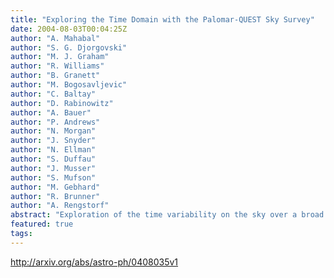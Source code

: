 ```yaml
---
title: "Exploring the Time Domain with the Palomar-QUEST Sky Survey"
date: 2004-08-03T00:04:25Z
author: "A. Mahabal"
author: "S. G. Djorgovski"
author: "M. J. Graham"
author: "R. Williams"
author: "B. Granett"
author: "M. Bogosavljevic"
author: "C. Baltay"
author: "D. Rabinowitz"
author: "A. Bauer"
author: "P. Andrews"
author: "N. Morgan"
author: "J. Snyder"
author: "N. Ellman"
author: "S. Duffau"
author: "J. Musser"
author: "S. Mufson"
author: "M. Gebhard"
author: "R. Brunner"
author: "A. Rengstorf"
abstract: "Exploration of the time variability on the sky over a broad range of flux levels and wavelengths is rapidly becoming a new frontier of astronomical research. We describe here briefly the Palomar-QUEST survey being carried out from the Samuel Oschin 48-inch Schmidt telescope at Palomar. The following features make the survey an attractive candidate for studying time variability: anticipated survey area of 12,000 - 15,000 sq. degrees in the drift scan mode, point source depth of 21st mag. in I under good conditions, near simultaneous observations in four filters, and at least four passes per year at each location covered. The survey will yield a large number of transients and highly variable sources in the near future and in that sense is a prototype of LSST and Pan-STARRS. We briefly outline our strategy for searching such objects and the proposed pipeline for detecting transients in real-time."
featured: true
tags:
---
```

http://arxiv.org/abs/astro-ph/0408035v1